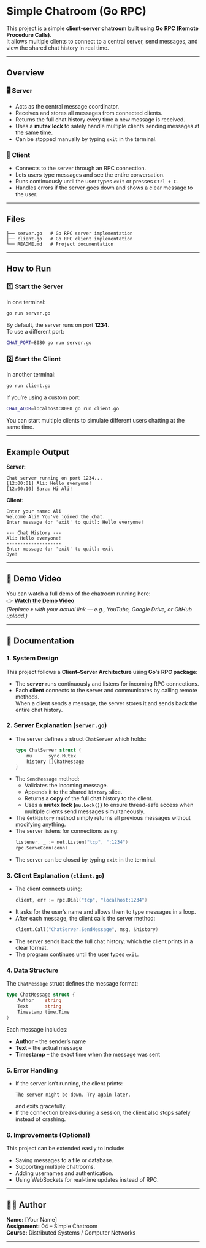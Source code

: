 # Simple Chatroom (Go RPC)

This project is a simple **client-server chatroom** built using **Go RPC (Remote Procedure Calls)**.  
It allows multiple clients to connect to a central server, send messages, and view the shared chat history in real time.

---

## Overview

### 🖥️ Server
- Acts as the central message coordinator.  
- Receives and stores all messages from connected clients.  
- Returns the full chat history every time a new message is received.  
- Uses a **mutex lock** to safely handle multiple clients sending messages at the same time.  
- Can be stopped manually by typing `exit` in the terminal.

### 💬 Client
- Connects to the server through an RPC connection.  
- Lets users type messages and see the entire conversation.  
- Runs continuously until the user types `exit` or presses `Ctrl + C`.  
- Handles errors if the server goes down and shows a clear message to the user.

---

## Files

```
├── server.go   # Go RPC server implementation
├── client.go   # Go RPC client implementation
└── README.md   # Project documentation
```

---

## How to Run

### 1️⃣ Start the Server
In one terminal:
```bash
go run server.go
```
By default, the server runs on port **1234**.  
To use a different port:
```bash
CHAT_PORT=8080 go run server.go
```

### 2️⃣ Start the Client
In another terminal:
```bash
go run client.go
```
If you’re using a custom port:
```bash
CHAT_ADDR=localhost:8080 go run client.go
```

You can start multiple clients to simulate different users chatting at the same time.

---

## Example Output

**Server:**
```
Chat server running on port 1234...
[12:00:01] Ali: Hello everyone!
[12:00:10] Sara: Hi Ali!
```

**Client:**
```
Enter your name: Ali
Welcome Ali! You've joined the chat.
Enter message (or 'exit' to quit): Hello everyone!

--- Chat History ---
Ali: Hello everyone!
--------------------
Enter message (or 'exit' to quit): exit
Bye!
```

---

## 🎥 Demo Video

You can watch a full demo of the chatroom running here:  
👉 [**Watch the Demo Video**](#)  
*(Replace `#` with your actual link — e.g., YouTube, Google Drive, or GitHub upload.)*

---

## 🧠 Documentation

### 1. System Design
This project follows a **Client–Server Architecture** using **Go’s RPC package**:
- The **server** runs continuously and listens for incoming RPC connections.
- Each **client** connects to the server and communicates by calling remote methods.  
  When a client sends a message, the server stores it and sends back the entire chat history.

### 2. Server Explanation (`server.go`)
- The server defines a struct `ChatServer` which holds:
  ```go
  type ChatServer struct {
      mu      sync.Mutex
      history []ChatMessage
  }
  ```
- The `SendMessage` method:
  - Validates the incoming message.
  - Appends it to the shared `history` slice.
  - Returns a **copy** of the full chat history to the client.
  - Uses a **mutex lock (`mu.Lock()`)** to ensure thread-safe access when multiple clients send messages simultaneously.
- The `GetHistory` method simply returns all previous messages without modifying anything.
- The server listens for connections using:
  ```go
  listener, _ := net.Listen("tcp", ":1234")
  rpc.ServeConn(conn)
  ```
- The server can be closed by typing `exit` in the terminal.

### 3. Client Explanation (`client.go`)
- The client connects using:
  ```go
  client, err := rpc.Dial("tcp", "localhost:1234")
  ```
- It asks for the user’s name and allows them to type messages in a loop.
- After each message, the client calls the server method:
  ```go
  client.Call("ChatServer.SendMessage", msg, &history)
  ```
- The server sends back the full chat history, which the client prints in a clear format.
- The program continues until the user types `exit`.

### 4. Data Structure
The `ChatMessage` struct defines the message format:
```go
type ChatMessage struct {
    Author    string
    Text      string
    Timestamp time.Time
}
```
Each message includes:
- **Author** – the sender’s name  
- **Text** – the actual message  
- **Timestamp** – the exact time when the message was sent

### 5. Error Handling
- If the server isn’t running, the client prints:
  ```
  The server might be down. Try again later.
  ```
  and exits gracefully.  
- If the connection breaks during a session, the client also stops safely instead of crashing.

### 6. Improvements (Optional)
This project can be extended easily to include:
- Saving messages to a file or database.  
- Supporting multiple chatrooms.  
- Adding usernames and authentication.  
- Using WebSockets for real-time updates instead of RPC.

---

## 👨‍💻 Author

**Name:** [Your Name]  
**Assignment:** 04 – Simple Chatroom  
**Course:** Distributed Systems / Computer Networks  

---
